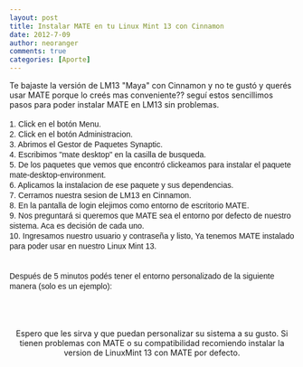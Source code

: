 ```yaml
---
layout: post
title: Instalar MATE en tu Linux Mint 13 con Cinnamon
date: 2012-7-09
author: neoranger
comments: true
categories: [Aporte]
---
```

Te bajaste la versión de LM13 "Maya" con Cinnamon y no te gustó y querés usar MATE porque lo creés mas conveniente?? seguí estos sencillimos pasos para poder instalar MATE en LM13 sin problemas.<br /><br /><span style="font-family:arial;line-height:18px;text-align:left;">1. Click en el botón Menu.</span><br /><span style="font-family:arial;line-height:18px;text-align:left;">2. Click en el botón Administracion.</span><br /><span style="font-family:arial;line-height:18px;text-align:left;">3. Abrimos el Gestor de Paquetes Synaptic.</span><br /><span style="font-family:arial;line-height:18px;text-align:left;">4. Escribimos "mate desktop" en la casilla de busqueda.</span><br /><span style="font-family:arial;line-height:18px;text-align:left;">5. De los paquetes que vemos que encontró clickeamos para instalar el paquete mate-desktop-environment.</span><br /><span style="font-family:arial;line-height:18px;text-align:left;">6. Aplicamos la instalacion de ese paquete y sus dependencias.</span><br /><span style="font-family:arial;line-height:18px;text-align:left;">7. Cerramos nuestra sesion de LM13 en Cinnamon.</span><br /><span style="font-family:arial;line-height:18px;text-align:left;">8. En la pantalla de login elejimos como entorno de escritorio MATE.</span><br /><span style="font-family:arial;line-height:18px;text-align:left;">9. Nos preguntará si queremos que MATE sea el entorno por defecto de nuestro sistema. Aca es decisión de cada uno.</span><br /><span style="font-family:arial;line-height:18px;text-align:left;">10. Ingresamos nuestro usuario y contraseña y listo, Ya tenemos MATE instalado para poder usar en nuestro Linux Mint 13.</span><br /><span style="font-family:arial;line-height:18px;text-align:left;"><br /></span><br /><span style="font-family:arial;line-height:18px;text-align:left;">Después de 5 minutos podés tener el entorno personalizado de la siguiente manera (solo es un ejemplo):</span><br /><span style="font-family:arial;line-height:18px;text-align:left;"><br /></span><br /><div class="separator" style="clear:both;text-align:center;"></div><div class="separator" style="clear:both;text-align:center;"><br /></div><div class="separator" style="clear:both;text-align:center;">Espero que les sirva y que puedan personalizar su sistema a su gusto. Si tienen problemas con MATE o su compatibilidad recomiendo instalar la version de LinuxMint 13 con MATE por defecto.</div><span style="font-family:arial;line-height:18px;text-align:left;"><br /></span>
